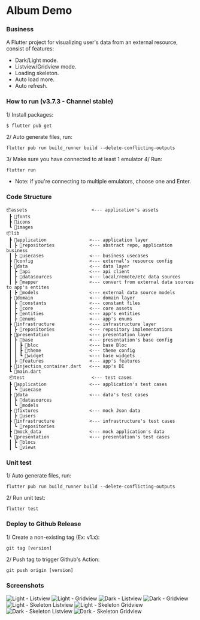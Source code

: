 # Album Demo

### Business

A Flutter project for visualizing user's data from an external resource, consist of features:

- Dark/Light mode.
- Listview/Gridview mode.
- Loading skeleton.
- Auto load more.
- Auto refresh.

### How to run (v3.7.3 - Channel stable)

1/ Install packages:

```
$ flutter pub get
```

2/ Auto generate files, run:

```
flutter pub run build_runner build --delete-conflicting-outputs
```

3/ Make sure you have connected to at least 1 emulator
4/ Run:

```
flutter run
```

- Note: if you're connecting to multiple emulators, choose one and Enter.

### Code Structure

```
📦assets                        <--- application's assets
 ┣ 📂fonts
 ┣ 📂icons
 ┗ 📂images
📦lib
 ┣ 📂application                <--- application layer
 ┃ ┣ 📂repositories             <--- abstract repo, application business
 ┃ ┣ 📂usecases                 <--- business usecases
 ┣ 📂config                     <--- external's resource config
 ┣ 📂data                       <--- data layer
 ┃ ┣ 📂api                      <--- api client
 ┃ ┣ 📂datasources              <--- local/remote/etc data sources
 ┃ ┣ 📂mapper                   <--- convert from external data sources to app's entites
 ┃ ┣ 📂models                   <--- external data source models
 ┣ 📂domain                     <--- domain layer
 ┃ ┣ 📂constants                <--- constant files
 ┃ ┣ 📂core                     <--- core assets
 ┃ ┣ 📂entities                 <--- app's entities
 ┃ ┣ 📂enums                    <--- app's enums
 ┣ 📂infrastructure             <--- infrastructure layer
 ┃ ┣ 📂repositories             <--- repository implementations
 ┣ 📂presentation               <--- presentation layer
 ┃ ┣ 📂base                     <--- presentation's base config
 ┃ ┃ ┣ 📂bloc                   <--- base Bloc
 ┃ ┃ ┣ 📂theme                  <--- theme config
 ┃ ┃ ┗ 📂widget                 <--- base widgets
 ┃ ┣ 📂features                 <--- app's features
 ┣ 📜injection_container.dart   <--- app's DI
 ┗ 📜main.dart
 📦test                         <--- test cases
 ┣ 📂application                <--- application's test cases
 ┃ ┗ 📂usecase
 ┣ 📂data                       <--- data's test cases
 ┃ ┣ 📂datasources
 ┃ ┗ 📂models
 ┣ 📂fixtures                   <--- mock Json data
 ┃ ┣ 📂users
 ┣ 📂infrastructure             <--- infrastructure's test cases
 ┃ ┗ 📂repositories
 ┣ 📂mock_data                  <--- mock application's data
 ┗ 📂presentation               <--- presentation's test cases
 ┃ ┣ 📂blocs
 ┃ ┗ 📂views
```

### Unit test

1/ Auto generate files, run:

```
flutter pub run build_runner build --delete-conflicting-outputs
```

2/ Run unit test:

```
flutter test
```

### Deploy to Github Release

1/ Create a non-existing tag (Ex: v1.x):

```
git tag [version]
```

2/ Push tag to trigger Github's Action:

```
git push origin [version]
```

### Screenshots

![Light - Listview](assets/screenshots/1.png?raw=true)
![Light - Gridview](assets/screenshots/2.png?raw=true)
![Dark - Listview](assets/screenshots/3.png?raw=true)
![Dark - Gridview](assets/screenshots/4.png?raw=true)
![Light - Skeleton Listview](assets/screenshots/5.png?raw=true)
![Light - Skeleton Gridview](assets/screenshots/6.png?raw=true)
![Dark - Skeleton Listview](assets/screenshots/7.png?raw=true)
![Dark - Skeleton Gridview](assets/screenshots/8.png?raw=true)

